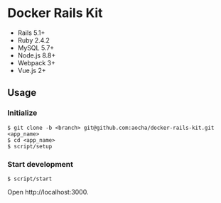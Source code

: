 # Docker Rails Kit

* Rails 5.1+
* Ruby 2.4.2
* MySQL 5.7+
* Node.js 8.8+
* Webpack 3+
* Vue.js 2+

## Usage

### Initialize

```
$ git clone -b <branch> git@github.com:aocha/docker-rails-kit.git <app_name>
$ cd <app_name>
$ script/setup
```

### Start development

```
$ script/start
```

Open http://localhost:3000.
